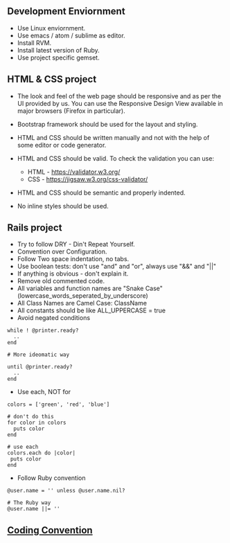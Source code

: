 ## Development Enviornment
* Use Linux enviornment.
* Use emacs / atom / sublime as editor.
* Install RVM.
* Install latest version of Ruby.
* Use project specific gemset.

## HTML & CSS project
* The look and feel of the web page should be responsive and as per the UI provided by us.
You can use the Responsive Design View available in major browsers (Firefox in particular).

* Bootstrap framework should be used for the layout and styling.
* HTML and CSS should be written manually and not with the help of some editor or code generator.
* HTML and CSS should be valid.
  To check the validation you can use:
   * HTML - https://validator.w3.org/
   * CSS - https://jigsaw.w3.org/css-validator/
* HTML and CSS should be semantic and properly indented.
* No inline styles should be used.

## Rails project

* Try to follow DRY - Din't Repeat Yourself.
* Convention over Configuration.
* Follow Two space indentation, no tabs.
* Use boolean tests: don't use "and" and "or", always use "&&" and "||"
* If anything is obvious - don't explain it.
* Remove old commented code.
* All variables and function names are "Snake Case" (lowercase_words_seperated_by_underscore)
* All Class Names are Camel Case: ClassName
* All constants should be like ALL_UPPERCASE = true
* Avoid negated conditions
```
while ! @printer.ready?
  ..
end

# More ideomatic way

until @printer.ready?
  ..
end

```
* Use each, NOT for
```
colors = ['green', 'red', 'blue']

# don't do this
for color in colors
  puts color
end

# use each
colors.each do |color|
 puts color
end

```

* Follow Ruby convention
```
@user.name = '' unless @user.name.nil?

# The Ruby way
@user.name ||= ''

```

## <a href="https://github.com/kreeti/coding_convention">Coding Convention</a>

